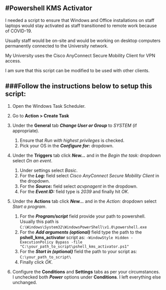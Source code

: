 #Powershell KMS Activator
---

I needed a script to ensure that Windows and Office installations on staff laptops
would stay activated as staff transitioned to remote work because of COVID-19.

Usually staff would be on-site and would be working on desktop computers permanently 
connected to the University network.

My University uses the Cisco AnyConnect Secure Mobility Client for VPN access.

I am sure that this script can be modified to be used with other clients.


###Follow the instructions below to setup this script:
---

1. Open the Windows Task Scheduler.
2. Go to **Action > Create Task**
3. Under the **General** tab ***Change User or Group*** to *SYSTEM* (if appropriate).
   1. Ensure that *Run with highest privileges* is checked.
   2. Pick your OS in the ***Configure for:*** dropdown.
   
4. Under the **Triggers** tab click ***New...*** and in the *Begin the task:* dropdown select *On an event*.
   1. Under settings select *Basic*.
   2. For the ***Log:*** field select *Cisco AnyConnect Secure Mobility Client* in the dropdown.
   3. For the ***Source:*** field select *acvpnagent* in the dropdown.
   4. For the ***Event ID:*** field type is *2039* and finally hit *OK*.
   
5. Under the **Actions** tab click ***New...*** and in the *Action:* dropdown select *Start a program*.
   1. For the ***Program/script*** field provide your path to powershell. Usually this path is `C:\Windows\System32\WindowsPowerShell\v1.0\powershell.exe`
   2. For the ***Add arguments (optional)*** field type the path to the **pshell_kms_activator** script as: `-WindowStyle Hidden -ExecutionPolicy Bypass -file "C:\your_path_to_script\pshell_kms_activator.ps1"`
   3. For the ***Start in (optional)*** field the path to your script as: `C:\your_path_to_script\`
   4. Finally click *OK*.

6. Configure the **Conditions** and **Settings** tabs as per your circumstances. I unchecked both ***Power*** options under
   **Conditions**. I left everything else unchanged.
